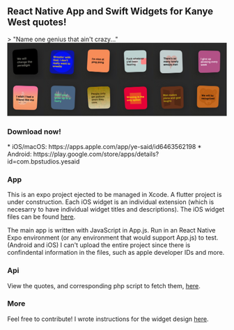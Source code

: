 <h2>React Native App and Swift Widgets for Kanye West quotes!</h2>
> "Name one genius that ain't crazy..."

<img src="./images/widget-preview-all.jpg" width="768" title="Widgets preview">

<h3>Download now!</h3>
* iOS/macOS: https://apps.apple.com/app/ye-said/id6463562198
* Android: https://play.google.com/store/apps/details?id=com.bpstudios.yesaid

<h3>App</h3>
This is an expo project ejected to be managed in Xcode. A flutter project is under construction. Each iOS widget is an individual extension (which is necesarry to have individual widget titles and descriptions). The iOS widget files can be found <a href="./ios-widgets">here</a>.

The main app is written with JavaScript in App.js. Run in an React Native Expo environment (or any environment that would support App.js) to test. (Android and iOS) I can't upload the entire project since there is confindental information in the files, such as apple developer IDs and more.

<h3>Api</h3>
View the quotes, and corresponding php script to fetch them, <a href="./server-side">here</a>.

<h3>More</h3>
Feel free to contribute! I wrote instructions for the widget design <a href="./android-widgets/README.md">here</a>.
